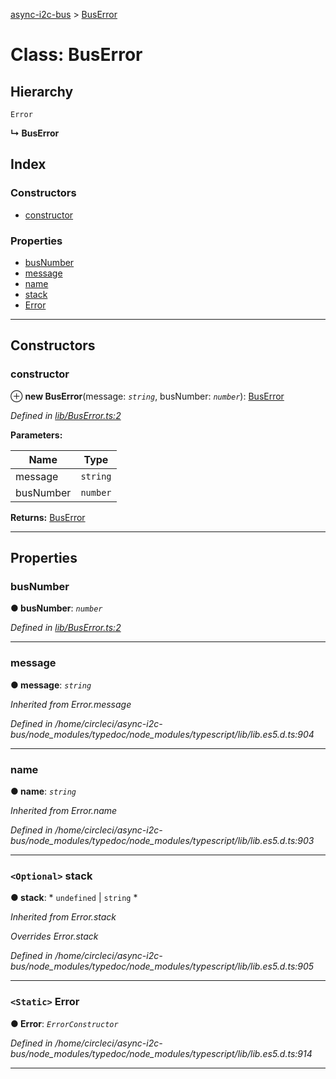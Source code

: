 [async-i2c-bus](../README.md) > [BusError](../classes/buserror.md)

# Class: BusError

## Hierarchy

 `Error`

**↳ BusError**

## Index

### Constructors

* [constructor](buserror.md#constructor)

### Properties

* [busNumber](buserror.md#busnumber)
* [message](buserror.md#message)
* [name](buserror.md#name)
* [stack](buserror.md#stack)
* [Error](buserror.md#error)

---

## Constructors

<a id="constructor"></a>

###  constructor

⊕ **new BusError**(message: *`string`*, busNumber: *`number`*): [BusError](buserror.md)

*Defined in [lib/BusError.ts:2](https://github.com/AlejandroHerr/async-i2c-bus/blob/d6f8f27/src/lib/BusError.ts#L2)*

**Parameters:**

| Name | Type |
| ------ | ------ |
| message | `string` |
| busNumber | `number` |

**Returns:** [BusError](buserror.md)

___

## Properties

<a id="busnumber"></a>

###  busNumber

**● busNumber**: *`number`*

*Defined in [lib/BusError.ts:2](https://github.com/AlejandroHerr/async-i2c-bus/blob/d6f8f27/src/lib/BusError.ts#L2)*

___
<a id="message"></a>

###  message

**● message**: *`string`*

*Inherited from Error.message*

*Defined in /home/circleci/async-i2c-bus/node_modules/typedoc/node_modules/typescript/lib/lib.es5.d.ts:904*

___
<a id="name"></a>

###  name

**● name**: *`string`*

*Inherited from Error.name*

*Defined in /home/circleci/async-i2c-bus/node_modules/typedoc/node_modules/typescript/lib/lib.es5.d.ts:903*

___
<a id="stack"></a>

### `<Optional>` stack

**● stack**: * `undefined` &#124; `string`
*

*Inherited from Error.stack*

*Overrides Error.stack*

*Defined in /home/circleci/async-i2c-bus/node_modules/typedoc/node_modules/typescript/lib/lib.es5.d.ts:905*

___
<a id="error"></a>

### `<Static>` Error

**● Error**: *`ErrorConstructor`*

*Defined in /home/circleci/async-i2c-bus/node_modules/typedoc/node_modules/typescript/lib/lib.es5.d.ts:914*

___


